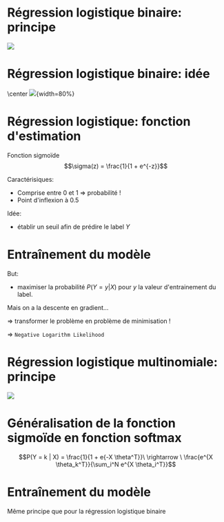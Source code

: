 # Régression logistique binaire: principe

![](../res/decision.png)

# Régression logistique binaire: idée

\center ![](../res/pomme.png){width=80%}

# Régression logistique: fonction d'estimation

Fonction sigmoïde
$$\sigma(z) = \frac{1}{1 + e^{-z}}$$

Caractérisiques:

- Comprise entre 0 et 1 $\Rightarrow$ probabilité !
- Point d'inflexion à 0.5

Idée:

- établir un seuil afin de prédire le label $Y$

# Entraînement du modèle

But:

- maximiser la probabilité $P(Y = y | X)$ pour $y$ la valeur d'entrainement du label.

Mais on a la descente en gradient...

$\Rightarrow$ transformer le problème en problème de minimisation !

$\Rightarrow$ `Negative Logarithm Likelihood`

# Régression logistique multinomiale: principe

![](../res/directions.png)

# Généralisation de la fonction sigmoïde en fonction softmax

$$P(Y = k | X) = \frac{1}{1 + e{-X \theta^T}}\ \rightarrow \ \frac{e^{X \theta_k^T}}{\sum_i^N e^{X \theta_i^T}}$$

# Entraînement du modèle

Même principe que pour la régression logistique binaire



